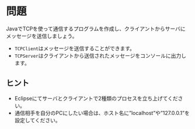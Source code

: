 # 問題
JavaでTCPを使って通信するプログラムを作成し、クライアントからサーバにメッセージを送信しましょう。
* `TCPClient`はメッセージを送信することができます。
* `TCPServer`はクライアントから送信されたメッセージをコンソールに出力します。

## ヒント
* Eclipseにてサーバとクライアントで2種類のプロセスを立ち上げてください。
* 通信相手を自分のPCにしたい場合は、ホスト名に”localhost”や”127.0.0.1”を設定してください。
